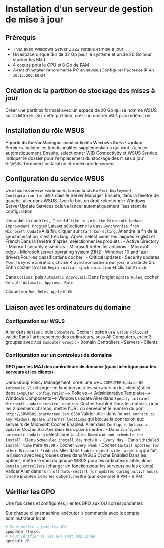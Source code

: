 # Installation d'un serveur de gestion de mise à jour
## Prérequis
- 1 VM avec Windows Server 2022 installé et mise à jour
- Un espace disque dur de 32 Go pour le système et un de 20 Go pour stocker les MAJ
- 4 coeurs pour le CPU et 8 Go de RAM
- Avant d'installer renommer le PC en `SRVWSUS`Configurer l'adresse IP en `10.15.200.60/24`
## Création de la partition de stockage des mises à jour
Créer une partition formaté avec un espace de 20 Go qui se nomme WSUS sur la lettre `M:`.
Sur cette partition, créer un dossier `WSUS` puis redémarrer
## Installation du rôle WSUS
À partir du Server Manager, installer le rôle Windows Server Update Services.
Valider les fonctionnalités supplémentaires qui vont s'ajouter automatiquement.
Ensuite, sélectionner WID Connectivity et WSUS Service.
Indiquer le dossier pour l'emplacement du stockage des mises à jour `M:\WSUS`.
Terminer l'installation et redémarre le serveur.
## Configuration du service WSUS
Une fois le serveur redémarré, lancer la tâche `Post Deployment Configuration for WSUS` dans le Server Manager.
Ensuite, dans la fenêtre de gauche, aller dans WSUS.
Avec le bouton droit sélectionner Windows Server Update Services cela va lancer automatiquement l'assistant de configuration.

Décocher la case `Yes, I would like to join the Microsoft Update Improvement Program`
Laisser sélectionné la case `Synchronize from Microsoft Update`
À la fin, cliquer sur `Start Connecting`. Attendre la fin de la synchronisation, c'est très long.
Après, sélectionner les langues English et French
Dans la fenêtre d'après, sélectionner les produits :
    - Active Directory
    - Micosoft security essentials
    - Microsoft defender antivirus
    - Microsoft edge
    - Microsoft server operating system 21H2
    - Windows 10 and later drivers
Pour les classifications cocher :
    - Critical updates
    - Security updates
Pour la synchronisation, choisir 4 synchronisations par jour, à partir de 2h.
Enfin cocher la case `Begin initial synchronization` et clic sur `Finish`

Dans `Options`, puis `Automatic Approvals`.
Dans l'onglet `Update Rules`, cocher `Default Automatic Approval Rule`.

Cliquer sur `Run Rules`, `Apply` et `OK`
## Liaison avec les ordinateurs du domaine
### Configuration sur WSUS

Aller dans `Options`, puis `Computers`.
Cocher l'option `Use Group Policy` et valide
Dans l'arborescence des ordinateurs, sous All Computers, créer 3 groupes avec `Add Computer Group` :
    - Domain_Controllers
    - Servers
    - Clients

### Configuration sur un controleur de domaine
#### GPO pour les MAJ des controlleurs de domaine (quasi identique pour les serveurs et les clients)
Dans Group Policy Management, créer une GPO `COMPUTER-Update-DC-Automatic-V1` (changer en fonction pour les serveurs ou les clients)
Aller dans `Computer Configuration`--> Policies--> Administrative Templates--> Windows Components--> Windows update
Aller dans `Specify intranet Microsoft update service location`.
    Cocher Enabled
    Dans les options, pour les 2 premiers champs, mettre l'URL du serveur et le numéro du port `http://SRVWSUS.pharmgreen.lan:8530`
    Valider
Aller dans `Do not connect to any Windows Update Internet locations` qui bloque la connexion aux serveurs de Microsoft
Cocher Enabled.
Aller dans `Configure Automatic Updates`
    Cocher `Enabled`
    Dans les options mettre :
        - Dans `Configure automatic updating` sélectionne `4- Auto Download and schedule the install`
        - Dans `Scheduled install day` mets `0 - Every day`
        - Dans `Scheduled install time` mets `09:00`
        - Cocher `Every week`
        - Cocher `Install updates for other Microsoft Products`
Aller dans `Enable client-side targeting` qui fait la liaison avec les groupes crées dans WSUS
Coche Enabled
Dans les options, mettre le nom du groupe WSUS pour les ordinateurs cible, donc `Domain_Controllers` (changer en fonction pour les serveurs ou les clients)
Valider
Aller dans `Turn off auto-restart for updates during active hours`
Coche Enabled
Dans les options, mettre (par exemple) 8 AM - 6 PM

## Vérifier les GPO
Une fois crées et configurées, lier les GPO aux OU correspondantes.

Sur chaque client machine, exécuter la commande avec le compte administrateur local 
```powershell
# Pour mettre a jour les GPO
gpupdate /force.
# Pour vérifier si les GPO sont appliquée
gpresult /R
```
